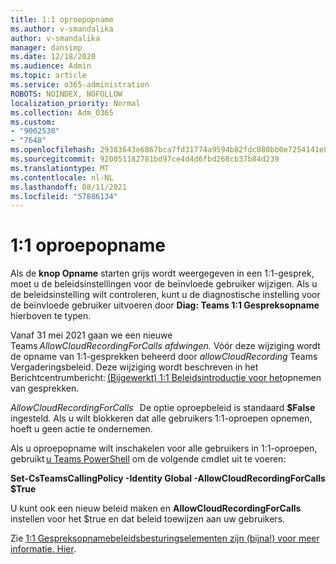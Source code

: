 ```yaml
---
title: 1:1 oproepopname
ms.author: v-smandalika
author: v-smandalika
manager: dansimp
ms.date: 12/18/2020
ms.audience: Admin
ms.topic: article
ms.service: o365-administration
ROBOTS: NOINDEX, NOFOLLOW
localization_priority: Normal
ms.collection: Adm_O365
ms.custom:
- "9002530"
- "7648"
ms.openlocfilehash: 29383643e6867bca7fd31774a9594b82fdc080bb0e7254141e8c883ad861075e
ms.sourcegitcommit: 920051182781bd97ce4d4d6fbd268cb37b84d239
ms.translationtype: MT
ms.contentlocale: nl-NL
ms.lasthandoff: 08/11/2021
ms.locfileid: "57886134"
---
```

# <a name="11-call-recording"></a>1:1 oproepopname

Als de **knop Opname** starten grijs wordt weergegeven in een 1:1-gesprek, moet u de beleidsinstellingen voor de beïnvloede gebruiker wijzigen. Als u de beleidsinstelling wilt controleren, kunt u de diagnostische instelling voor de beïnvloede gebruiker uitvoeren door **Diag: Teams 1:1 Gespreksopname** hierboven te typen.     

Vanaf 31 mei 2021 gaan we een nieuwe Teams *AllowCloudRecordingForCalls afdwingen.* Vóór deze wijziging wordt de opname van 1:1-gesprekken beheerd door *allowCloudRecording* Teams Vergaderingsbeleid. Deze wijziging wordt beschreven in het Berichtcentrumbericht: [(Bijgewerkt) 1:1 Beleidsintroductie voor het](https://portal.microsoft.com/Adminportal/Home?ref=MessageCenter/:/messages/MC238796)opnemen van gesprekken.  

*AllowCloudRecordingForCalls*   De optie oproepbeleid is standaard **$False** ingesteld. Als u wilt blokkeren dat alle gebruikers 1:1-oproepen opnemen, hoeft u geen actie te ondernemen.  

Als u oproepopname wilt inschakelen voor alle gebruikers in 1:1-oproepen, gebruikt [u Teams PowerShell](https://docs.microsoft.com/microsoftteams/teams-powershell-install) om de volgende cmdlet uit te voeren: 

**Set-CsTeamsCallingPolicy -Identity Global -AllowCloudRecordingForCalls $True** 

U kunt ook een nieuw beleid maken en **AllowCloudRecordingForCalls** instellen voor het $true en dat beleid toewijzen aan uw gebruikers.  

Zie [1:1 Gespreksopnamebeleidsbesturingselementen zijn (bijna!) voor meer informatie. Hier](https://techcommunity.microsoft.com/t5/microsoft-teams-support/1-1-call-recording-policy-controls-are-almost-here/ba-p/2217668).
